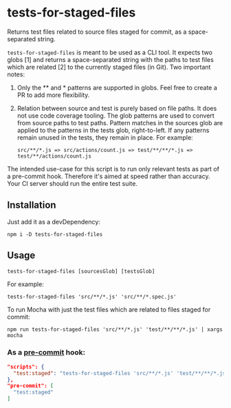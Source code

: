 # tests-for-staged-files
Returns test files related to source files staged for commit, as a space-separated string.

`tests-for-staged-files` is meant to be used as a CLI tool. It expects two globs [1] and returns a space-separated
string with the paths to test files which are related [2] to the currently staged files (in Git). Two important notes:

1. Only the ** and * patterns are supported in globs. Feel free to create a PR to add more flexibility.
2. Relation between source and test is purely based on file paths. It does not use code coverage tooling. The glob
   patterns are used to convert from source paths to test paths. Pattern matches in the sources glob are applied to the
   patterns in the tests glob, right-to-left. If any patterns remain unused in the tests, they remain in place. For
   example:

   ```
   src/**/*.js => src/actions/count.js => test/**/**/*.js => test/**/actions/count.js
   ```

The intended use-case for this script is to run only relevant tests as part of a pre-commit hook. Therefore it's aimed
at speed rather than accuracy. Your CI server should run the entire test suite.

## Installation

Just add it as a devDependency:

```
npm i -D tests-for-staged-files
```

## Usage

```
tests-for-staged-files [sourcesGlob] [testsGlob]
```

For example:

```
tests-for-staged-files 'src/**/*.js' 'src/**/*.spec.js'
```

To run Mocha with just the test files which are related to files staged for commit:

```
npm run tests-for-staged-files 'src/**/*.js' 'test/**/**/*.js' | xargs mocha
```

### As a [pre-commit](https://www.npmjs.com/package/pre-commit) hook:

```json
"scripts": {
  "test:staged": "tests-for-staged-files 'src/**/*.js' 'test/**/**/*.js' | xargs mocha"
},
"pre-commit": [
  "test:staged"
]
```
